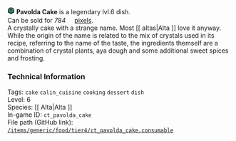 ![ ](https://raw.githubusercontent.com/Ceterai/Enternia/main/items/generic/food/tier4/ct_pavolda_cake.png) **Pavolda Cake** is a legendary lvl.6 dish.  
Can be sold for *784* <img src="https://starbounder.org/mediawiki/images/2/21/Pixel.png" width="12" height="16"/> [pixels](https://starbounder.org/Pixel).  
A crystally cake with a strange name. Most [[ altas|Alta ]] love it anyway.  
While the origin of the name is related to the mix of crystals used in its recipe, referring to the name of the taste, the ingredients themself are a combination of crystal plants, aya dough and some additional sweet spices and frosting.

### Technical Information

Tags: `cake` `calin_cuisine` `cooking` `dessert` `dish`  
Level: 6  
Species: [[ Alta|Alta ]]  
In-game ID: `ct_pavolda_cake`  
File path (GitHub link): [`/items/generic/food/tier4/ct_pavolda_cake.consumable`](https://github.com/Ceterai/Enternia/blob/main/items/generic/food/tier4/ct_pavolda_cake.consumable)
